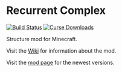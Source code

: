 Recurrent Complex
============

[![Build Status](https://drone.io/github.com/Ivorforce/RecurrentComplex/status.png)](https://drone.io/github.com/Ivorforce/RecurrentComplex/latest)
[![Curse Downloads](http://cf.way2muchnoise.eu/full_223150_downloads.svg)](https://mods.curse.com/mc-mods/minecraft/223150-recurrent-complex)

Structure mod for Minecraft.

Visit the [Wiki](https://github.com/Ivorforce/RecurrentComplex/wiki) for information about the mod.

Visit the [mod page](http://www.minecraftforum.net/topic/563257-172-ivorius-mods-drugs-statues-flags-boxes-of-doom-hamsters/) for the newest versions.
